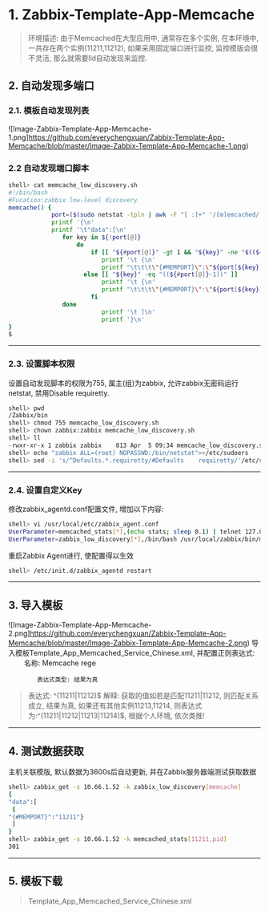 # 1. Zabbix-Template-App-Memcache

>环境描述: 由于Memcached在大型应用中, 通常存在多个实例, 在本环境中, 一共存在两个实例(11211,11212), 如果采用固定端口进行监控, 监控模版会很不灵活, 那么就需要lld自动发现来监控.

## 2. 自动发现多端口

### 2.1. 模板自动发现列表

![Image-Zabbix-Template-App-Memcache-1.png]https://github.com/everychengxuan/Zabbix-Template-App-Memcache/blob/master/Image-Zabbix-Template-App-Memcache-1.png)


### 2.2 自动发现端口脚本
```sh
shell> cat memcache_low_discovery.sh
#!/bin/bash
#Fucation:zabbix low-level discovery
memcache() {
            port=($(sudo netstat -tpln | awk -F "[ :]+" '/[m]emcached/ && /0.0.0.0/ {print $5}'))
            printf '{\n'
            printf '\t"data":[\n'
               for key in ${!port[@]}
                   do
                       if [[ "${#port[@]}" -gt 1 && "${key}" -ne "$((${#port[@]}-1))" ]];then
                          printf '\t {\n'
                          printf "\t\t\t\"{#MEMPORT}\":\"${port[${key}]}\"},\n"
                     else [[ "${key}" -eq "((${#port[@]}-1))" ]]
                          printf '\t {\n'
                          printf "\t\t\t\"{#MEMPORT}\":\"${port[${key}]}\"}\n"
                       fi
               done
                          printf '\t ]\n'
                          printf '}\n'
}
$
```

---
### 2.3. 设置脚本权限

设置自动发现脚本的权限为755, 属主(组)为zabbix, 允许zabbix无密码运行netstat, 禁用Disable requiretty.
```sh
shell> pwd
/Zabbix/bin
shell> chmod 755 memcache_low_discovery.sh
shell> chown zabbix:zabbix memcache_low_discovery.sh
shell> ll
-rwxr-xr-x 1 zabbix zabbix    813 Apr  5 09:34 memcache_low_discovery.sh
shell> echo "zabbix ALL=(root) NOPASSWD:/bin/netstat">>/etc/sudoers 
shell> sed -i 's/^Defaults.*.requiretty/#Defaults    requiretty/'/etc/sudoer
```

---
### 2.4. 设置自定义Key

修改zabbix_agentd.conf配置文件, 增加以下内容:
```sh
shell> vi /usr/local/etc/zabbix_agent.conf
UserParameter=memcached_stats[*],(echo stats; sleep 0.1) | telnet 127.0.0.1 $1 2>&1 | awk '/STAT $2 / {print $NF}'
UserParameter=zabbix_low_discovery[*],/bin/bash /usr/local/zabbix/bin/memcache_low_discovery.sh $1
```
重启Zabbix Agent进行, 使配置得以生效
```sh
shell> /etc/init.d/zabbix_agentd restart
```

---
## 3. 导入模板

![Image-Zabbix-Template-App-Memcache-2.png]https://github.com/everychengxuan/Zabbix-Template-App-Memcache/blob/master/Image-Zabbix-Template-App-Memcache-2.png)
导入模板Template_App_Memcached_Service_Chinese.xml, 并配置正则表达式: 
            名称: Memcache rege
            
            表达式类型: 结果为真 
> 表达式: ^(11211|11212)$ 
> 解释: 获取的值如若是匹配11211|11212, 则匹配关系成立, 结果为真, 如果还有其他实例11213,11214, 则表达式为:^(11211|11212|11213|11214)$, 根据个人环境, 依次类推!

---
## 4. 测试数据获取

主机关联模版, 默认数据为3600s后自动更新, 并在Zabbix服务器端测试获取数据
```sh
shell> zabbix_get -s 10.66.1.52 -k zabbix_low_discovery[memcache]
{
"data":[
 {
"{#MEMPORT}":"11211"}
 ]
}
shell> zabbix_get -s 10.66.1.52 -k memcached_stats[11211,pid]
301
```

---
## 5. 模板下载
> Template_App_Memcached_Service_Chinese.xml
